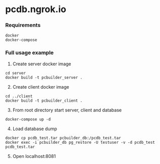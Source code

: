 # pcdb.ngrok.io
### Requirements
```
docker
docker-compose
```

### Full usage example

1. Create server docker image
```
cd server
docker build -t pcbuilder_server .
```

2. Create client docker image
```
cd ../client
docker build -t pcbuilder_client .
```

3. From root directory start server, client and database
```
docker-compose up -d
```

4. Load database dump
```
docker cp pcdb_test.tar pcbuilder_db:/pcdb_test.tar
docker exec -i pcbuilder_db pg_restore -U testuser -v -d pcdb_test pcdb_test.tar
```

5. Open localhost:8081